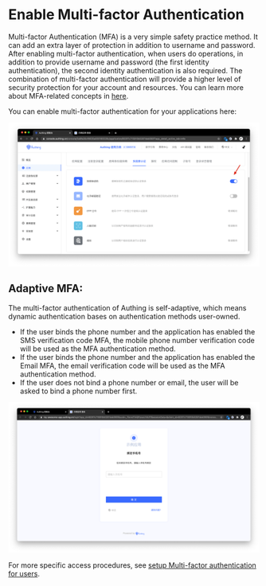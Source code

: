# Enable Multi-factor Authentication

<LastUpdated/>

Multi-factor Authentication (MFA) is a very simple safety practice method. It can add an extra layer of protection in addition to username and password. After enabling multi-factor authentication, when users do operations, in addition to provide username and password (the first identity authentication), the second identity authentication is also required. The combination of multi-factor authentication will provide a higher level of security protection for your account and resources. You can learn more about MFA-related concepts in [here](/concepts/mfa.md).

You can enable multi-factor authentication for your applications here:

![](./images/Xnip2021-03-04_15-12-05.png)

## Adaptive MFA:

The multi-factor authentication of Authing is self-adaptive, which means dynamic authentication bases on authentication methods user-owned.

- If the user binds the phone number and the application has enabled the SMS verification code MFA, the mobile phone number verification code will be used as the MFA authentication method.
- If the user binds the phone number and the application has enabled the Email MFA, the email verification code will be used as the MFA authentication method.
- If the user does not bind a phone number or email, the user will be asked to bind a phone number first.

![](./images/Xnip2021-03-04_15-30-05.png)

For more specific access procedures, see [setup Multi-factor authentication for users](/guides/authentication/mfa/).
